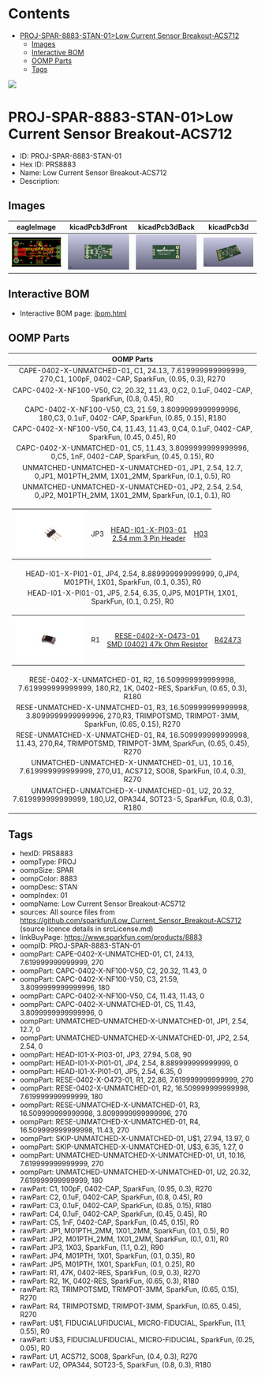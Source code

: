 



Contents
========

* [PROJ-SPAR-8883-STAN-01>Low Current Sensor Breakout-ACS712](#proj-spar-8883-stan-01low-current-sensor-breakout-acs712)
	* [Images](#images)
	* [Interactive BOM](#interactive-bom)
	* [OOMP Parts](#oomp-parts)
	* [Tags](#tags)
  
![][im]
# PROJ-SPAR-8883-STAN-01>Low Current Sensor Breakout-ACS712

- ID: PROJ-SPAR-8883-STAN-01
- Hex ID: PRS8883
- Name: Low Current Sensor Breakout-ACS712
- Description: 

## Images
  
  

|eagleImage|kicadPcb3dFront|kicadPcb3dBack|kicadPcb3d|
| :---: | :---: | :---: | :---: |
|[![eagleImage](eagleImage_140.png)](eagleImage_600.png)|[![kicadPcb3dFront](kicadPcb3dFront_140.png)](kicadPcb3dFront_600.png)|[![kicadPcb3dBack](kicadPcb3dBack_140.png)](kicadPcb3dBack_600.png)|[![kicadPcb3d](kicadPcb3d_140.png)](kicadPcb3d_600.png)|

## Interactive BOM

- Interactive BOM page: [ibom.html](kicad/bom/ibom.html)

## OOMP Parts
  

|OOMP Parts|
| :---: |
|CAPE-0402-X-UNMATCHED-01, C1, 24.13, 7.619999999999999, 270,C1, 100pF, 0402-CAP, SparkFun, (0.95, 0.3), R270|
|CAPC-0402-X-NF100-V50, C2, 20.32, 11.43, 0,C2, 0.1uF, 0402-CAP, SparkFun, (0.8, 0.45), R0|
|CAPC-0402-X-NF100-V50, C3, 21.59, 3.8099999999999996, 180,C3, 0.1uF, 0402-CAP, SparkFun, (0.85, 0.15), R180|
|CAPC-0402-X-NF100-V50, C4, 11.43, 11.43, 0,C4, 0.1uF, 0402-CAP, SparkFun, (0.45, 0.45), R0|
|CAPC-0402-X-UNMATCHED-01, C5, 11.43, 3.8099999999999996, 0,C5, 1nF, 0402-CAP, SparkFun, (0.45, 0.15), R0|
|UNMATCHED-UNMATCHED-X-UNMATCHED-01, JP1, 2.54, 12.7, 0,JP1, M01PTH_2MM, 1X01_2MM, SparkFun, (0.1, 0.5), R0|
|UNMATCHED-UNMATCHED-X-UNMATCHED-01, JP2, 2.54, 2.54, 0,JP2, M01PTH_2MM, 1X01_2MM, SparkFun, (0.1, 0.1), R0|
|<table><tr><td>![HEAD-I01-X-PI03-01](https://raw.githubusercontent.com/oomlout/oomlout_OOMP_parts/main/HEAD-I01-X-PI03-01/image_140.jpg)</td><td> JP3</td><td>[HEAD-I01-X-PI03-01<br>2.54 mm 3 Pin Header](https://github.com/oomlout/oomlout_OOMP_parts/tree/main/HEAD-I01-X-PI03-01/)</td><td>[H03](https://github.com/oomlout/oomlout_OOMP_parts/tree/main/HEAD-I01-X-PI03-01/)</td></tr></table>|
|HEAD-I01-X-PI01-01, JP4, 2.54, 8.889999999999999, 0,JP4, M01PTH, 1X01, SparkFun, (0.1, 0.35), R0|
|HEAD-I01-X-PI01-01, JP5, 2.54, 6.35, 0,JP5, M01PTH, 1X01, SparkFun, (0.1, 0.25), R0|
|<table><tr><td>![RESE-0402-X-O473-01](https://raw.githubusercontent.com/oomlout/oomlout_OOMP_parts/main/RESE-0402-X-O473-01/image_140.jpg)</td><td> R1</td><td>[RESE-0402-X-O473-01<br>SMD (0402) 47k Ohm Resistor](https://github.com/oomlout/oomlout_OOMP_parts/tree/main/RESE-0402-X-O473-01/)</td><td>[R42473](https://github.com/oomlout/oomlout_OOMP_parts/tree/main/RESE-0402-X-O473-01/)</td></tr></table>|
|RESE-0402-X-UNMATCHED-01, R2, 16.509999999999998, 7.619999999999999, 180,R2, 1K, 0402-RES, SparkFun, (0.65, 0.3), R180|
|RESE-UNMATCHED-X-UNMATCHED-01, R3, 16.509999999999998, 3.8099999999999996, 270,R3, TRIMPOTSMD, TRIMPOT-3MM, SparkFun, (0.65, 0.15), R270|
|RESE-UNMATCHED-X-UNMATCHED-01, R4, 16.509999999999998, 11.43, 270,R4, TRIMPOTSMD, TRIMPOT-3MM, SparkFun, (0.65, 0.45), R270|
|UNMATCHED-UNMATCHED-X-UNMATCHED-01, U1, 10.16, 7.619999999999999, 270,U1, ACS712, SO08, SparkFun, (0.4, 0.3), R270|
|UNMATCHED-UNMATCHED-X-UNMATCHED-01, U2, 20.32, 7.619999999999999, 180,U2, OPA344, SOT23-5, SparkFun, (0.8, 0.3), R180|

## Tags

- hexID: PRS8883
- oompType: PROJ
- oompSize: SPAR
- oompColor: 8883
- oompDesc: STAN
- oompIndex: 01
- oompName: Low Current Sensor Breakout-ACS712
- sources: All source files from https://github.com/sparkfun/Low_Current_Sensor_Breakout-ACS712 (source licence details in srcLicense.md)
- linkBuyPage: https://www.sparkfun.com/products/8883
- oompID: PROJ-SPAR-8883-STAN-01
- oompPart: CAPE-0402-X-UNMATCHED-01, C1, 24.13, 7.619999999999999, 270
- oompPart: CAPC-0402-X-NF100-V50, C2, 20.32, 11.43, 0
- oompPart: CAPC-0402-X-NF100-V50, C3, 21.59, 3.8099999999999996, 180
- oompPart: CAPC-0402-X-NF100-V50, C4, 11.43, 11.43, 0
- oompPart: CAPC-0402-X-UNMATCHED-01, C5, 11.43, 3.8099999999999996, 0
- oompPart: UNMATCHED-UNMATCHED-X-UNMATCHED-01, JP1, 2.54, 12.7, 0
- oompPart: UNMATCHED-UNMATCHED-X-UNMATCHED-01, JP2, 2.54, 2.54, 0
- oompPart: HEAD-I01-X-PI03-01, JP3, 27.94, 5.08, 90
- oompPart: HEAD-I01-X-PI01-01, JP4, 2.54, 8.889999999999999, 0
- oompPart: HEAD-I01-X-PI01-01, JP5, 2.54, 6.35, 0
- oompPart: RESE-0402-X-O473-01, R1, 22.86, 7.619999999999999, 270
- oompPart: RESE-0402-X-UNMATCHED-01, R2, 16.509999999999998, 7.619999999999999, 180
- oompPart: RESE-UNMATCHED-X-UNMATCHED-01, R3, 16.509999999999998, 3.8099999999999996, 270
- oompPart: RESE-UNMATCHED-X-UNMATCHED-01, R4, 16.509999999999998, 11.43, 270
- oompPart: SKIP-UNMATCHED-X-UNMATCHED-01, U$1, 27.94, 13.97, 0
- oompPart: SKIP-UNMATCHED-X-UNMATCHED-01, U$3, 6.35, 1.27, 0
- oompPart: UNMATCHED-UNMATCHED-X-UNMATCHED-01, U1, 10.16, 7.619999999999999, 270
- oompPart: UNMATCHED-UNMATCHED-X-UNMATCHED-01, U2, 20.32, 7.619999999999999, 180
- rawPart: C1, 100pF, 0402-CAP, SparkFun, (0.95, 0.3), R270
- rawPart: C2, 0.1uF, 0402-CAP, SparkFun, (0.8, 0.45), R0
- rawPart: C3, 0.1uF, 0402-CAP, SparkFun, (0.85, 0.15), R180
- rawPart: C4, 0.1uF, 0402-CAP, SparkFun, (0.45, 0.45), R0
- rawPart: C5, 1nF, 0402-CAP, SparkFun, (0.45, 0.15), R0
- rawPart: JP1, M01PTH_2MM, 1X01_2MM, SparkFun, (0.1, 0.5), R0
- rawPart: JP2, M01PTH_2MM, 1X01_2MM, SparkFun, (0.1, 0.1), R0
- rawPart: JP3, 1X03, SparkFun, (1.1, 0.2), R90
- rawPart: JP4, M01PTH, 1X01, SparkFun, (0.1, 0.35), R0
- rawPart: JP5, M01PTH, 1X01, SparkFun, (0.1, 0.25), R0
- rawPart: R1, 47K, 0402-RES, SparkFun, (0.9, 0.3), R270
- rawPart: R2, 1K, 0402-RES, SparkFun, (0.65, 0.3), R180
- rawPart: R3, TRIMPOTSMD, TRIMPOT-3MM, SparkFun, (0.65, 0.15), R270
- rawPart: R4, TRIMPOTSMD, TRIMPOT-3MM, SparkFun, (0.65, 0.45), R270
- rawPart: U$1, FIDUCIALUFIDUCIAL, MICRO-FIDUCIAL, SparkFun, (1.1, 0.55), R0
- rawPart: U$3, FIDUCIALUFIDUCIAL, MICRO-FIDUCIAL, SparkFun, (0.25, 0.05), R0
- rawPart: U1, ACS712, SO08, SparkFun, (0.4, 0.3), R270
- rawPart: U2, OPA344, SOT23-5, SparkFun, (0.8, 0.3), R180



[im]: kicadPcb3d_450.png
